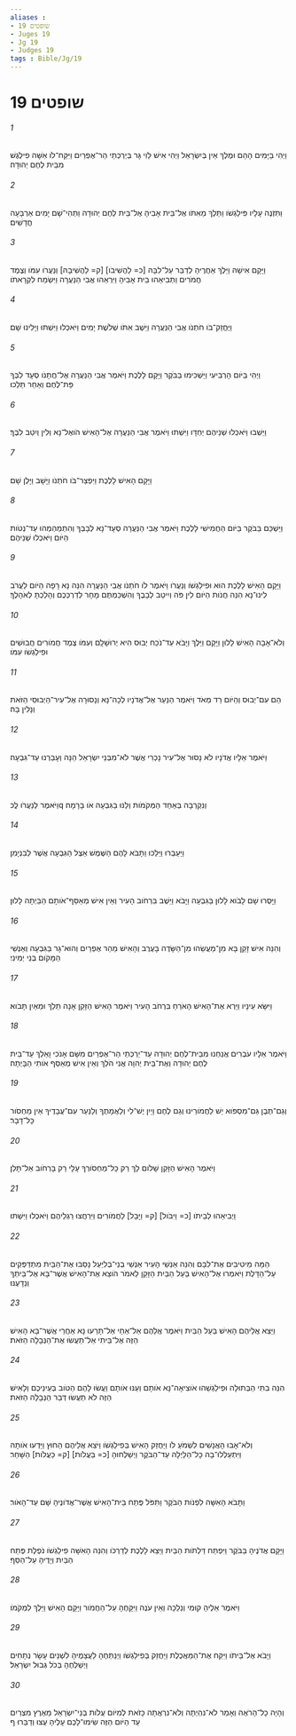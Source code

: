 ```yaml
---
aliases : 
- שופטים 19
- Juges 19
- Jg 19
- Judges 19
tags : Bible/Jg/19
---
```


# שופטים 19

###### 1
וַיְהִי בַּיָּמִים הָהֵם וּמֶלֶךְ אֵין בְּיִשְׂרָאֵל וַיְהִי אִישׁ לֵוִי גָּר בְּיַרְכְּתֵי הַר־אֶפְרַיִם וַיִּקַּח־לֹו אִשָּׁה פִילֶגֶשׁ מִבֵּית לֶחֶם יְהוּדָה׃
###### 2
וַתִּזְנֶה עָלָיו פִּילַגְשֹׁו וַתֵּלֶךְ מֵאִתֹּו אֶל־בֵּית אָבִיהָ אֶל־בֵּית לֶחֶם יְהוּדָה וַתְּהִי־שָׁם יָמִים אַרְבָּעָה חֳדָשִׁים׃
###### 3
וַיָּקָם אִישָׁהּ וַיֵּלֶךְ אַחֲרֶיהָ לְדַבֵּר עַל־לִבָּהּ [כ= לַהֲשִׁיבֹו] [ק= לַהֲשִׁיבָהּ] וְנַעֲרֹו עִמֹּו וְצֶמֶד חֲמֹרִים וַתְּבִיאֵהוּ בֵּית אָבִיהָ וַיִּרְאֵהוּ אֲבִי הַנַּעֲרָה וַיִּשְׂמַח לִקְרָאתֹו׃
###### 4
וַיֶּחֱזַק־בֹּו חֹתְנֹו אֲבִי הַנַּעֲרָה וַיֵּשֶׁב אִתֹּו שְׁלֹשֶׁת יָמִים וַיֹּאכְלוּ וַיִּשְׁתּוּ וַיָּלִינוּ שָׁם׃
###### 5
וַיְהִי בַּיֹּום הָרְבִיעִי וַיַּשְׁכִּימוּ בַבֹּקֶר וַיָּקָם לָלֶכֶת וַיֹּאמֶר אֲבִי הַנַּעֲרָה אֶל־חֲתָנֹו סְעָד לִבְּךָ פַּת־לֶחֶם וְאַחַר תֵּלֵכוּ׃
###### 6
וַיֵּשְׁבוּ וַיֹּאכְלוּ שְׁנֵיהֶם יַחְדָּו וַיִּשְׁתּוּ וַיֹּאמֶר אֲבִי הַנַּעֲרָה אֶל־הָאִישׁ הֹואֶל־נָא וְלִין וְיִטַב לִבֶּךָ׃
###### 7
וַיָּקָם הָאִישׁ לָלֶכֶת וַיִּפְצַר־בֹּו חֹתְנֹו וַיָּשָׁב וַיָּלֶן שָׁם׃
###### 8
וַיַּשְׁכֵּם בַּבֹּקֶר בַּיֹּום הַחֲמִישִׁי לָלֶכֶת וַיֹּאמֶר אֲבִי הַנַּעֲרָה סְעָד־נָא לְבָבְךָ וְהִתְמַהְמְהוּ עַד־נְטֹות הַיֹּום וַיֹּאכְלוּ שְׁנֵיהֶם׃
###### 9
וַיָּקָם הָאִישׁ לָלֶכֶת הוּא וּפִילַגְשֹׁו וְנַעֲרֹו וַיֹּאמֶר לֹו חֹתְנֹו אֲבִי הַנַּעֲרָה הִנֵּה נָא רָפָה הַיֹּום לַעֲרֹב לִינוּ־נָא הִנֵּה חֲנֹות הַיֹּום לִין פֹּה וְיִיטַב לְבָבֶךָ וְהִשְׁכַּמְתֶּם מָחָר לְדַרְכְּכֶם וְהָלַכְתָּ לְאֹהָלֶךָ׃
###### 10
וְלֹא־אָבָה הָאִישׁ לָלוּן וַיָּקָם וַיֵּלֶךְ וַיָּבֹא עַד־נֹכַח יְבוּס הִיא יְרוּשָׁלִָם וְעִמֹּו צֶמֶד חֲמֹורִים חֲבוּשִׁים וּפִילַגְשֹׁו עִמֹּו׃
###### 11
הֵם עִם־יְבוּס וְהַיֹּום רַד מְאֹד וַיֹּאמֶר הַנַּעַר אֶל־אֲדֹנָיו לְכָה־נָּא וְנָסוּרָה אֶל־עִיר־הַיְבוּסִי הַזֹּאת וְנָלִין בָּהּ׃
###### 12
וַיֹּאמֶר אֵלָיו אֲדֹנָיו לֹא נָסוּר אֶל־עִיר נָכְרִי אֲשֶׁר לֹא־מִבְּנֵי יִשְׂרָאֵל הֵנָּה וְעָבַרְנוּ עַד־גִּבְעָה׃
###### 13
וַיֹּאמֶר לְנַעֲרֹו לֳכq וְנִקְרְבָה בְּאַחַד הַמְּקֹמֹות וְלַנּוּ בַגִּבְעָה אֹו בָרָמָה׃
###### 14
וַיַּעַבְרוּ וַיֵּלֵכוּ וַתָּבֹא לָהֶם הַשֶּׁמֶשׁ אֵצֶל הַגִּבְעָה אֲשֶׁר לְבִנְיָמִן׃
###### 15
וַיָּסֻרוּ שָׁם לָבֹוא לָלוּן בַּגִּבְעָה וַיָּבֹא וַיֵּשֶׁב בִּרְחֹוב הָעִיר וְאֵין אִישׁ מְאַסֵּף־אֹותָם הַבַּיְתָה לָלוּן׃
###### 16
וְהִנֵּה אִישׁ זָקֵן בָּא מִן־מַעֲשֵׂהוּ מִן־הַשָּׂדֶה בָּעֶרֶב וְהָאִישׁ מֵהַר אֶפְרַיִם וְהוּא־גָר בַּגִּבְעָה וְאַנְשֵׁי הַמָּקֹום בְּנֵי יְמִינִי׃
###### 17
וַיִּשָּׂא עֵינָיו וַיַּרְא אֶת־הָאִישׁ הָאֹרֵחַ בִּרְחֹב הָעִיר וַיֹּאמֶר הָאִישׁ הַזָּקֵן אָנָה תֵלֵךְ וּמֵאַיִן תָּבֹוא׃
###### 18
וַיֹּאמֶר אֵלָיו עֹבְרִים אֲנַחְנוּ מִבֵּית־לֶחֶם יְהוּדָה עַד־יַרְכְּתֵי הַר־אֶפְרַיִם מִשָּׁם אָנֹכִי וָאֵלֵךְ עַד־בֵּית לֶחֶם יְהוּדָה וְאֶת־בֵּית יְהוָה אֲנִי הֹלֵךְ וְאֵין אִישׁ מְאַסֵּף אֹותִי הַבָּיְתָה׃
###### 19
וְגַם־תֶּבֶן גַּם־מִסְפֹּוא יֵשׁ לַחֲמֹורֵינוּ וְגַם לֶחֶם וָיַיִן יֶשׁ־לִי וְלַאֲמָתֶךָ וְלַנַּעַר עִם־עֲבָדֶיךָ אֵין מַחְסֹור כָּל־דָּבָר׃
###### 20
וַיֹּאמֶר הָאִישׁ הַזָּקֵן שָׁלֹום לָךְ רַק כָּל־מַחְסֹורְךָ עָלָי רַק בָּרְחֹוב אַל־תָּלַן׃
###### 21
וַיְבִיאֵהוּ לְבֵיתֹו [כ= וַיִּבֹּול] [ק= וַיָּבָל] לַחֲמֹורִים וַיִּרְחֲצוּ רַגְלֵיהֶם וַיֹּאכְלוּ וַיִּשְׁתּוּ׃
###### 22
הֵמָּה מֵיטִיבִים אֶת־לִבָּם וְהִנֵּה אַנְשֵׁי הָעִיר אַנְשֵׁי בְנֵי־בְלִיַּעַל נָסַבּוּ אֶת־הַבַּיִת מִתְדַּפְּקִים עַל־הַדָּלֶת וַיֹּאמְרוּ אֶל־הָאִישׁ בַּעַל הַבַּיִת הַזָּקֵן לֵאמֹר הֹוצֵא אֶת־הָאִישׁ אֲשֶׁר־בָּא אֶל־בֵּיתְךָ וְנֵדָעֶנּוּ׃
###### 23
וַיֵּצֵא אֲלֵיהֶם הָאִישׁ בַּעַל הַבַּיִת וַיֹּאמֶר אֲלֵהֶם אַל־אַחַי אַל־תָּרֵעוּ נָא אַחֲרֵי אֲשֶׁר־בָּא הָאִישׁ הַזֶּה אֶל־בֵּיתִי אַל־תַּעֲשׂוּ אֶת־הַנְּבָלָה הַזֹּאת׃
###### 24
הִנֵּה בִתִּי הַבְּתוּלָה וּפִילַגְשֵׁהוּ אֹוצִיאָה־נָּא אֹותָם וְעַנּוּ אֹותָם וַעֲשׂוּ לָהֶם הַטֹּוב בְּעֵינֵיכֶם וְלָאִישׁ הַזֶּה לֹא תַעֲשׂוּ דְּבַר הַנְּבָלָה הַזֹּאת׃
###### 25
וְלֹא־אָבוּ הָאֲנָשִׁים לִשְׁמֹעַ לֹו וַיַּחֲזֵק הָאִישׁ בְּפִילַגְשֹׁו וַיֹּצֵא אֲלֵיהֶם הַחוּץ וַיֵּדְעוּ אֹותָהּ וַיִּתְעַלְּלוּ־בָהּ כָּל־הַלַּיְלָה עַד־הַבֹּקֶר וַיְשַׁלְּחוּהָ [כ= בַּעֲלֹות] [ק= כַּעֲלֹות] הַשָּׁחַר׃
###### 26
וַתָּבֹא הָאִשָּׁה לִפְנֹות הַבֹּקֶר וַתִּפֹּל פֶּתַח בֵּית־הָאִישׁ אֲשֶׁר־אֲדֹונֶיהָ שָּׁם עַד־הָאֹור׃
###### 27
וַיָּקָם אֲדֹנֶיהָ בַּבֹּקֶר וַיִּפְתַּח דַּלְתֹות הַבַּיִת וַיֵּצֵא לָלֶכֶת לְדַרְכֹּו וְהִנֵּה הָאִשָּׁה פִילַגְשֹׁו נֹפֶלֶת פֶּתַח הַבַּיִת וְיָדֶיהָ עַל־הַסַּף׃
###### 28
וַיֹּאמֶר אֵלֶיהָ קוּמִי וְנֵלֵכָה וְאֵין עֹנֶה וַיִּקָּחֶהָ עַל־הַחֲמֹור וַיָּקָם הָאִישׁ וַיֵּלֶךְ לִמְקֹמֹו׃
###### 29
וַיָּבֹא אֶל־בֵּיתֹו וַיִּקַּח אֶת־הַמַּאֲכֶלֶת וַיַּחֲזֵק בְּפִילַגְשֹׁו וַיְנַתְּחֶהָ לַעֲצָמֶיהָ לִשְׁנֵים עָשָׂר נְתָחִים וַיְשַׁלְּחֶהָ בְּכֹל גְּבוּל יִשְׂרָאֵל׃
###### 30
וְהָיָה כָל־הָרֹאֶה וְאָמַר לֹא־נִהְיְתָה וְלֹא־נִרְאֲתָה כָּזֹאת לְמִיֹּום עֲלֹות בְּנֵי־יִשְׂרָאֵל מֵאֶרֶץ מִצְרַיִם עַד הַיֹּום הַזֶּה שִׂימוּ־לָכֶם עָלֶיהָ עֻצוּ וְדַבֵּרוּ׃ ף
